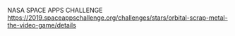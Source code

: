 NASA SPACE APPS CHALLENGE
https://2019.spaceappschallenge.org/challenges/stars/orbital-scrap-metal-the-video-game/details